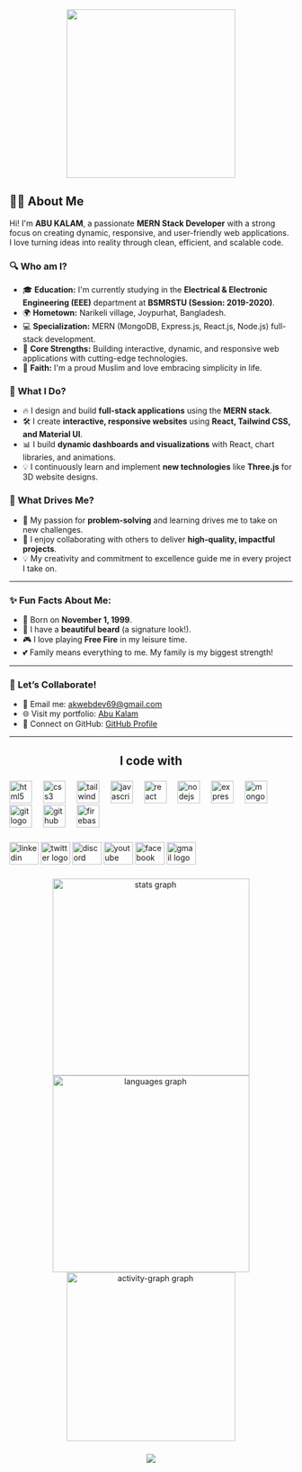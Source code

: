 <div align="center">
  <img height="300" src="https://i.ibb.co/MPz2h7h/git-cover.png"  />
</div>

## 🙋‍♂️ About Me

Hi! I'm **ABU KALAM**, a passionate **MERN Stack Developer** with a strong focus on creating dynamic, responsive, and user-friendly web applications. I love turning ideas into reality through clean, efficient, and scalable code.  

### 🔍 **Who am I?**
- 🎓 **Education:** I'm currently studying in the **Electrical & Electronic Engineering (EEE)** department at **BSMRSTU (Session: 2019-2020)**.
- 🌍 **Hometown:** Narikeli village, Joypurhat, Bangladesh.
- 💻 **Specialization:** MERN (MongoDB, Express.js, React.js, Node.js) full-stack development.  
- 🌟 **Core Strengths:** Building interactive, dynamic, and responsive web applications with cutting-edge technologies.  
- 🙏 **Faith:** I'm a proud Muslim and love embracing simplicity in life.

### 🔧 **What I Do?**
- 🔥 I design and build **full-stack applications** using the **MERN stack**.
- 🛠️ I create **interactive, responsive websites** using **React, Tailwind CSS, and Material UI**.
- 📊 I build **dynamic dashboards and visualizations** with React, chart libraries, and animations.
- 💡 I continuously learn and implement **new technologies** like **Three.js** for 3D website designs.  

### 🌟 **What Drives Me?**
- 🚀 My passion for **problem-solving** and learning drives me to take on new challenges.
- 💬 I enjoy collaborating with others to deliver **high-quality, impactful projects**.  
- 💡 My creativity and commitment to excellence guide me in every project I take on.

---

### ✨ **Fun Facts About Me:**
- 🎂 Born on **November 1, 1999**.  
- 🧔 I have a **beautiful beard** (a signature look!).
- 🎮 I love playing **Free Fire** in my leisure time.  
- 💕 Family means everything to me. My family is my biggest strength!  

---

### 🤝 **Let’s Collaborate!**
- 💌 Email me: [akwebdev69@gmail.com](mailto:akwebdev69@gmail.com)  
- 🌐 Visit my portfolio: [Abu Kalam]((https://abukalam.netlify.app))  
- 🔗 Connect on GitHub: [GitHub Profile](https://github.com/akweb69)  

---

###

<h2 align="center">I code with</h2>

###

<div align="left">
  <img src="https://cdn.jsdelivr.net/gh/devicons/devicon/icons/html5/html5-original.svg" height="40" alt="html5 logo"  />
  <img width="12" />
  <img src="https://cdn.jsdelivr.net/gh/devicons/devicon/icons/css3/css3-original.svg" height="40" alt="css3 logo"  />
  <img width="12" />
  <img src="https://cdn.jsdelivr.net/gh/devicons/devicon/icons/tailwindcss/tailwindcss-original-wordmark.svg" height="40" alt="tailwindcss logo"  />
  <img width="12" />
  <img src="https://cdn.jsdelivr.net/gh/devicons/devicon/icons/javascript/javascript-original.svg" height="40" alt="javascript logo"  />
  <img width="12" />
  <img src="https://cdn.jsdelivr.net/gh/devicons/devicon/icons/react/react-original.svg" height="40" alt="react logo"  />
  <img width="12" />
  <img src="https://cdn.jsdelivr.net/gh/devicons/devicon/icons/nodejs/nodejs-original.svg" height="40" alt="nodejs logo"  />
  <img width="12" />
  <img src="https://cdn.jsdelivr.net/gh/devicons/devicon/icons/express/express-original.svg" height="40" alt="express logo"  />
  <img width="12" />
  <img src="https://cdn.jsdelivr.net/gh/devicons/devicon/icons/mongodb/mongodb-original.svg" height="40" alt="mongodb logo"  />
  <img width="12" />
  <img src="https://cdn.jsdelivr.net/gh/devicons/devicon/icons/git/git-original.svg" height="40" alt="git logo"  />
  <img width="12" />
  <img src="https://cdn.jsdelivr.net/gh/devicons/devicon/icons/github/github-original.svg" height="40" alt="github logo"  />
  <img width="12" />
  <img src="https://cdn.jsdelivr.net/gh/devicons/devicon/icons/firebase/firebase-plain.svg" height="40" alt="firebase logo"  />
</div>

###

<div align="left">
  <img src="https://raw.githubusercontent.com/maurodesouza/profile-readme-generator/master/src/assets/icons/social/linkedin/default.svg" width="52" height="40" alt="linkedin logo"  />
  <img src="https://raw.githubusercontent.com/maurodesouza/profile-readme-generator/master/src/assets/icons/social/twitter/default.svg" width="52" height="40" alt="twitter logo"  />
  <img src="https://raw.githubusercontent.com/maurodesouza/profile-readme-generator/master/src/assets/icons/social/discord/default.svg" width="52" height="40" alt="discord logo"  />
  <img src="https://raw.githubusercontent.com/maurodesouza/profile-readme-generator/master/src/assets/icons/social/youtube/default.svg" width="52" height="40" alt="youtube logo"  />
  <img src="https://raw.githubusercontent.com/maurodesouza/profile-readme-generator/master/src/assets/icons/social/facebook/default.svg" width="52" height="40" alt="facebook logo"  />
  <img src="https://raw.githubusercontent.com/maurodesouza/profile-readme-generator/master/src/assets/icons/social/gmail/default.svg" width="52" height="40" alt="gmail logo"  />
</div>

###

<div align="center">
  <img src="https://github-readme-stats.vercel.app/api?username=akweb69&hide_title=false&hide_rank=false&show_icons=true&include_all_commits=true&count_private=true&disable_animations=false&theme=merko&locale=en&hide_border=false&order=1" height="350" alt="stats graph"  />
  <img src="https://github-readme-stats.vercel.app/api/top-langs?username=akweb69&locale=en&hide_title=false&layout=compact&card_width=320&langs_count=7&theme=merko&hide_border=false&order=2" height="350" alt="languages graph"  />
  <img src="https://github-readme-activity-graph.vercel.app/graph?username=akweb69&radius=16&theme=gotham&area=true&order=5" height="300" alt="activity-graph graph"  />
</div>

###

<div align="center">
  <img src="https://profile-counter.glitch.me/akweb69/count.svg?"  />
</div>

###
